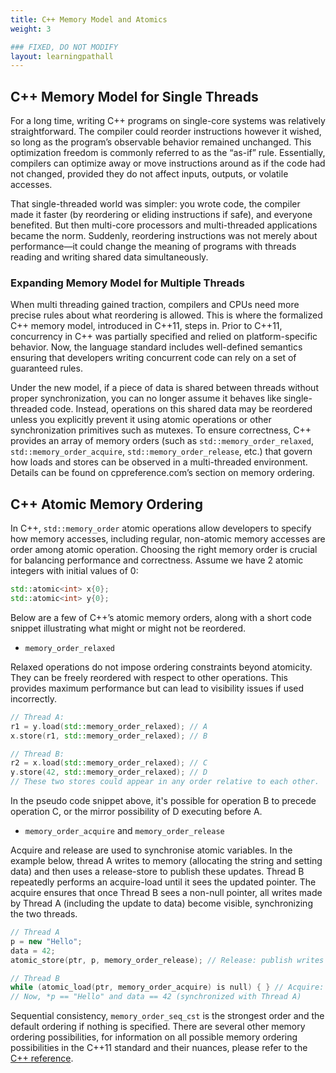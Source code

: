 ```yaml
---
title: C++ Memory Model and Atomics
weight: 3

### FIXED, DO NOT MODIFY
layout: learningpathall
---
```


## C++ Memory Model for Single Threads


For a long time, writing C++ programs on single-core systems was relatively straightforward. The compiler could reorder instructions however it wished, so long as the program’s observable behavior remained unchanged. This optimization freedom is commonly referred to as the “as-if” rule. Essentially, compilers can optimize away or move instructions around as if the code had not changed, provided they do not affect inputs, outputs, or volatile accesses.

That single-threaded world was simpler: you wrote code, the compiler made it faster (by reordering or eliding instructions if safe), and everyone benefited. But then multi-core processors and multi-threaded applications became the norm. Suddenly, reordering instructions was not merely about performance—it could change the meaning of programs with threads reading and writing shared data simultaneously.

### Expanding Memory Model for Multiple Threads

When multi threading gained traction, compilers and CPUs need more precise rules about what reordering is allowed. This is where the formalized C++ memory model, introduced in C++11, steps in. Prior to C++11, concurrency in C++ was partially specified and relied on platform-specific behavior. Now, the language standard includes well-defined semantics ensuring that developers writing concurrent code can rely on a set of guaranteed rules.

Under the new model, if a piece of data is shared between threads without proper synchronization, you can no longer assume it behaves like single-threaded code. Instead, operations on this shared data may be reordered unless you explicitly prevent it using atomic operations or other synchronization primitives such as mutexes. To ensure correctness, C++ provides an array of memory orders (such as `std::memory_order_relaxed`, `std::memory_order_acquire`, `std::memory_order_release`, etc.) that govern how loads and stores can be observed in a multi-threaded environment. Details can be found on cppreference.com’s section on memory ordering.

## C++ Atomic Memory Ordering

In C++, `std::memory_order` atomic operations allow developers to specify how memory accesses, including regular, non-atomic memory accesses are order among atomic operation. Choosing the right memory order is crucial for balancing performance and correctness. Assume we have 2 atomic integers with initial values of 0:

```c++
std::atomic<int> x{0};
std::atomic<int> y{0};
```

Below are a few of C++’s atomic memory orders, along with a short code snippet illustrating what might or might not be reordered.

- `memory_order_relaxed`

Relaxed operations do not impose ordering constraints beyond atomicity. They can be freely reordered with respect to other operations. This provides maximum performance but can lead to visibility issues if used incorrectly.

```c++
// Thread A:
r1 = y.load(std::memory_order_relaxed); // A
x.store(r1, std::memory_order_relaxed); // B

// Thread B:
r2 = x.load(std::memory_order_relaxed); // C 
y.store(42, std::memory_order_relaxed); // D
// These two stores could appear in any order relative to each other.
```

In the pseudo code snippet above, it's possible for operation B to precede operation C, or the mirror possibility of D executing before A. 

- `memory_order_acquire` and `memory_order_release`

Acquire and release are used to synchronise atomic variables.  In the example below, thread A writes to memory (allocating the string and setting data) and then uses a release-store to publish these updates. Thread B repeatedly performs an acquire-load until it sees the updated pointer. The acquire ensures that once Thread B sees a non-null pointer, all writes made by Thread A (including the update to data) become visible, synchronizing the two threads.

```cpp
// Thread A 
p = new "Hello"; 
data = 42; 
atomic_store(ptr, p, memory_order_release); // Release: publish writes (p, data)

// Thread B 
while (atomic_load(ptr, memory_order_acquire) is null) { } // Acquire: wait until p is available
// Now, *p == "Hello" and data == 42 (synchronized with Thread A)

```

Sequential consistency, `memory_order_seq_cst` is the strongest order and the default ordering if nothing is specified. There are several other memory ordering possibilities, for information on all possible memory ordering possibilities in the C++11 standard and their nuances, please refer to the [C++ reference](https://en.cppreference.com/w/cpp/atomic/memory_order).




